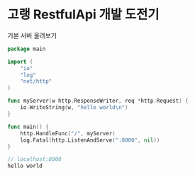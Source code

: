 # 고랭 RestfulApi 개발 도전기

기본 서버 올려보기

```go
package main

import (
	"io"
	"log"
	"net/http"
)

func myServer(w http.ResponseWriter, req *http.Request) {
	io.WriteString(w, "hello world\n")
}

func main() {
	http.HandleFunc("/", myServer)
	log.Fatal(http.ListenAndServe(":8000", nil))
}

// localhost:8000
hello world

```



